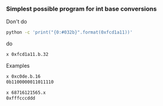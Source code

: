 ### Simplest possible program for int base conversions


Don't do 
```bash
python -c 'print("{0:#032b}".format(0xfcd1a11))'
```
do
```bash
x 0xfcd1a11.b.32
```
Examples
```bash
x 0xc0de.b.16 
0b1100000011011110

x 68716121565.x
0xfffcccddd
```
